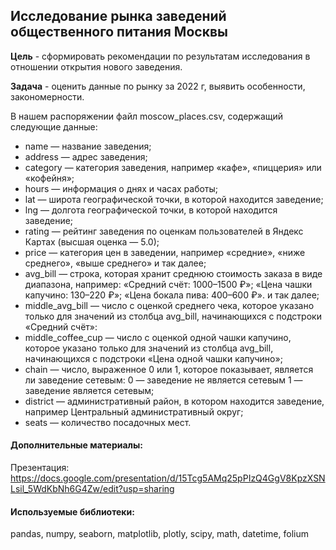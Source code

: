 ## Исследование рынка заведений общественного питания Москвы

**Цель** - сформировать рекомендации по результатам исследования в отношении открытия нового заведения.

**Задача** - оценить данные по рынку за 2022 г, выявить особенности, закономерности.

В нашем распоряжении файл moscow_places.csv, содержащий следующие данные:

* name — название заведения;
* address — адрес заведения;
* category — категория заведения, например «кафе», «пиццерия» или «кофейня»;
* hours — информация о днях и часах работы;
* lat — широта географической точки, в которой находится заведение;
* lng — долгота географической точки, в которой находится заведение;
* rating — рейтинг заведения по оценкам пользователей в Яндекс Картах (высшая оценка — 5.0);
* price — категория цен в заведении, например «средние», «ниже среднего», «выше среднего» и так далее;
* avg_bill — строка, которая хранит среднюю стоимость заказа в виде диапазона, например:
«Средний счёт: 1000–1500 ₽»;
«Цена чашки капучино: 130–220 ₽»;
«Цена бокала пива: 400–600 ₽».
и так далее;
* middle_avg_bill — число с оценкой среднего чека, которое указано только для значений из столбца avg_bill, начинающихся с подстроки «Средний счёт»:
* middle_coffee_cup — число с оценкой одной чашки капучино, которое указано только для значений из столбца avg_bill, начинающихся с подстроки «Цена одной чашки капучино»;
* chain — число, выраженное 0 или 1, которое показывает, является ли заведение сетевым:
0 — заведение не является сетевым
1 — заведение является сетевым;
* district — административный район, в котором находится заведение, например Центральный административный округ;
* seats — количество посадочных мест.

#### Дополнительные материалы:

Презентация: https://docs.google.com/presentation/d/15Tcg5AMq25pPIzQ4GgV8KpzXSNLsil_5WdKbNh6G4Zw/edit?usp=sharing

#### Используемые библиотеки:

pandas, numpy, seaborn, matplotlib, plotly, scipy, math, datetime, folium